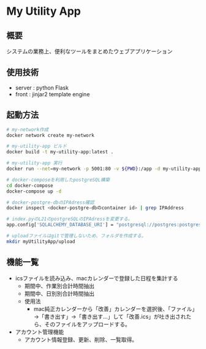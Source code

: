 # My Utility App

## 概要
システムの業務上、便利なツールをまとめたウェブアプリケーション

## 使用技術
 - server : python Flask
 - front : jinjar2 template engine 

## 起動方法
```bash
# my-network作成
docker network create my-network

# my-utility-app ビルド
docker build -t my-utility-app:latest .

# my-utility-app 実行
docker run --net=my-network -p 5001:80 -v ${PWD}:/app -d my-utility-app

# docker-composeを利用したpostgreSQL構築
cd docker-compose
docker-compose up -d

# docker-postgre-dbのIPAdress確認
docker inspect <docker-postgre-dbのcontainer id> | grep IPAddress

# index.pyのL21のpostgreSQLのIPAdressを変更する。
app.config['SQLALCHEMY_DATABASE_URI'] = "postgresql://postgres:postgres@172.18.0.3:5432/postgres"

# uploadファイルはgitで管理しないため、フォルダを作成する。
mkdir myUtilityApp/upload
```


## 機能一覧
 - icsファイルを読み込み、macカレンダーで登録した日程を集計する
    - 期間中、作業別合計時間抽出
    - 期間中、日別別合計時間抽出
    - 使用法
       - mac純正カレンダーから「改善」カレンダーを選択後、「ファイル」→「書き出す」→「書き出す…」して「改善.ics」が吐き出されたら、そのファイルをアップロードする。
- アカウント管理機能
   - アカウント情報登録、更新、削除、一覧取得。

